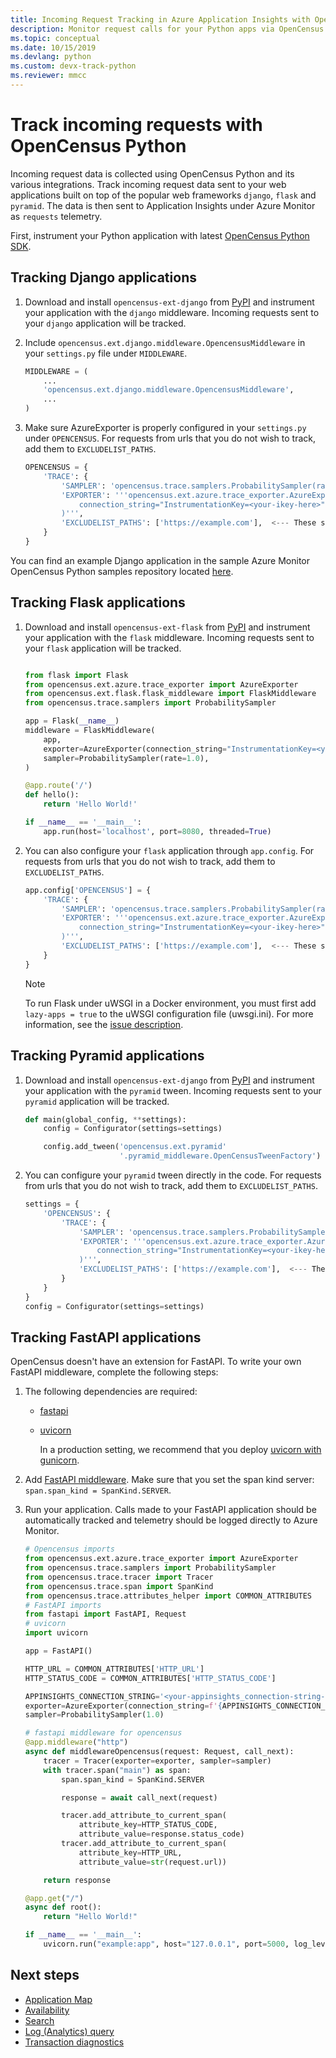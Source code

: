 ```yaml
---
title: Incoming Request Tracking in Azure Application Insights with OpenCensus Python | Microsoft Docs
description: Monitor request calls for your Python apps via OpenCensus Python.
ms.topic: conceptual
ms.date: 10/15/2019
ms.devlang: python
ms.custom: devx-track-python
ms.reviewer: mmcc
---
```


# Track incoming requests with OpenCensus Python

Incoming request data is collected using OpenCensus Python and its various integrations. Track incoming request data sent to your web applications built on top of the popular web frameworks `django`, `flask` and `pyramid`. The data is then sent to Application Insights under Azure Monitor as `requests` telemetry.

First, instrument your Python application with latest [OpenCensus Python SDK](./opencensus-python.md).

## Tracking Django applications

1. Download and install `opencensus-ext-django` from [PyPI](https://pypi.org/project/opencensus-ext-django/) and instrument your application with the `django` middleware. Incoming requests sent to your `django` application will be tracked.

2. Include `opencensus.ext.django.middleware.OpencensusMiddleware` in your `settings.py` file under `MIDDLEWARE`.

    ```python
    MIDDLEWARE = (
        ...
        'opencensus.ext.django.middleware.OpencensusMiddleware',
        ...
    )
    ```

3. Make sure AzureExporter is properly configured in your `settings.py` under `OPENCENSUS`. For requests from urls that you do not wish to track, add them to `EXCLUDELIST_PATHS`.

    ```python
    OPENCENSUS = {
        'TRACE': {
            'SAMPLER': 'opencensus.trace.samplers.ProbabilitySampler(rate=1)',
            'EXPORTER': '''opencensus.ext.azure.trace_exporter.AzureExporter(
                connection_string="InstrumentationKey=<your-ikey-here>"
            )''',
            'EXCLUDELIST_PATHS': ['https://example.com'],  <--- These sites will not be traced if a request is sent to it.
        }
    }
    ```

You can find an example Django application in the sample Azure Monitor OpenCensus Python samples repository located [here](https://github.com/Azure-Samples/azure-monitor-opencensus-python/tree/master/docs_samples).

## Tracking Flask applications

1. Download and install `opencensus-ext-flask` from [PyPI](https://pypi.org/project/opencensus-ext-flask/) and instrument your application with the `flask` middleware. Incoming requests sent to your `flask` application will be tracked.

    ```python
    
    from flask import Flask
    from opencensus.ext.azure.trace_exporter import AzureExporter
    from opencensus.ext.flask.flask_middleware import FlaskMiddleware
    from opencensus.trace.samplers import ProbabilitySampler
    
    app = Flask(__name__)
    middleware = FlaskMiddleware(
        app,
        exporter=AzureExporter(connection_string="InstrumentationKey=<your-ikey-here>"),
        sampler=ProbabilitySampler(rate=1.0),
    )
    
    @app.route('/')
    def hello():
        return 'Hello World!'
    
    if __name__ == '__main__':
        app.run(host='localhost', port=8080, threaded=True)
    
    ```

2. You can also configure your `flask` application through `app.config`. For requests from urls that you do not wish to track, add them to `EXCLUDELIST_PATHS`.

    ```python
    app.config['OPENCENSUS'] = {
        'TRACE': {
            'SAMPLER': 'opencensus.trace.samplers.ProbabilitySampler(rate=1.0)',
            'EXPORTER': '''opencensus.ext.azure.trace_exporter.AzureExporter(
                connection_string="InstrumentationKey=<your-ikey-here>",
            )''',
            'EXCLUDELIST_PATHS': ['https://example.com'],  <--- These sites will not be traced if a request is sent to it.
        }
    }
    ```
    
    > [!NOTE]
    > To run Flask under uWSGI in a Docker environment, you must first add `lazy-apps = true` to the uWSGI configuration file (uwsgi.ini). For more information, see the [issue description](https://github.com/census-instrumentation/opencensus-python/issues/660). 
    
## Tracking Pyramid applications

1. Download and install `opencensus-ext-django` from [PyPI](https://pypi.org/project/opencensus-ext-pyramid/) and instrument your application with the `pyramid` tween. Incoming requests sent to your `pyramid` application will be tracked.

    ```python
    def main(global_config, **settings):
        config = Configurator(settings=settings)
    
        config.add_tween('opencensus.ext.pyramid'
                         '.pyramid_middleware.OpenCensusTweenFactory')
    ```

2. You can configure your `pyramid` tween directly in the code. For requests from urls that you do not wish to track, add them to `EXCLUDELIST_PATHS`.

    ```python
    settings = {
        'OPENCENSUS': {
            'TRACE': {
                'SAMPLER': 'opencensus.trace.samplers.ProbabilitySampler(rate=1.0)',
                'EXPORTER': '''opencensus.ext.azure.trace_exporter.AzureExporter(
                    connection_string="InstrumentationKey=<your-ikey-here>",
                )''',
                'EXCLUDELIST_PATHS': ['https://example.com'],  <--- These sites will not be traced if a request is sent to it.
            }
        }
    }
    config = Configurator(settings=settings)
    ```

## Tracking FastAPI applications

OpenCensus doesn't have an extension for FastAPI. To write your own FastAPI middleware, complete the following steps:

1. The following dependencies are required: 
    - [fastapi](https://pypi.org/project/fastapi/)
    - [uvicorn](https://pypi.org/project/uvicorn/)
      
      In a production setting, we recommend that you deploy [uvicorn with gunicorn](https://www.uvicorn.org/deployment/#gunicorn).

2. Add [FastAPI middleware](https://fastapi.tiangolo.com/tutorial/middleware/). Make sure that you set the span kind server: `span.span_kind = SpanKind.SERVER`.

3. Run your application. Calls made to your FastAPI application should be automatically tracked and telemetry should be logged directly to Azure Monitor.

    ```python 
    # Opencensus imports
    from opencensus.ext.azure.trace_exporter import AzureExporter
    from opencensus.trace.samplers import ProbabilitySampler
    from opencensus.trace.tracer import Tracer
    from opencensus.trace.span import SpanKind
    from opencensus.trace.attributes_helper import COMMON_ATTRIBUTES
    # FastAPI imports
    from fastapi import FastAPI, Request
    # uvicorn
    import uvicorn

    app = FastAPI()

    HTTP_URL = COMMON_ATTRIBUTES['HTTP_URL']
    HTTP_STATUS_CODE = COMMON_ATTRIBUTES['HTTP_STATUS_CODE']
    
    APPINSIGHTS_CONNECTION_STRING='<your-appinsights_connection-string-here>'
    exporter=AzureExporter(connection_string=f'{APPINSIGHTS_CONNECTION_STRING}')
    sampler=ProbabilitySampler(1.0)

    # fastapi middleware for opencensus
    @app.middleware("http")
    async def middlewareOpencensus(request: Request, call_next):  
        tracer = Tracer(exporter=exporter, sampler=sampler)       
        with tracer.span("main") as span:
            span.span_kind = SpanKind.SERVER

            response = await call_next(request)

            tracer.add_attribute_to_current_span(
                attribute_key=HTTP_STATUS_CODE,
                attribute_value=response.status_code)
            tracer.add_attribute_to_current_span(
                attribute_key=HTTP_URL,
                attribute_value=str(request.url))

        return response

    @app.get("/")
    async def root():
        return "Hello World!"

    if __name__ == '__main__':
        uvicorn.run("example:app", host="127.0.0.1", port=5000, log_level="info")
    ```

## Next steps

* [Application Map](./app-map.md)
* [Availability](./monitor-web-app-availability.md)
* [Search](./diagnostic-search.md)
* [Log (Analytics) query](../logs/log-query-overview.md)
* [Transaction diagnostics](./transaction-diagnostics.md)
